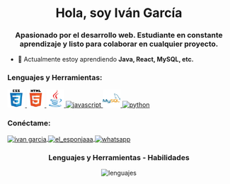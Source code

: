 <h1 align="center">Hola, soy Iván García</h1>
<h3 align="center">Apasionado por el desarrollo web. Estudiante en constante aprendizaje y listo para colaborar en cualquier proyecto.</h3>

- 🌱 Actualmente estoy aprendiendo **Java, React, MySQL, etc.**

<h3 align="left">Lenguajes y Herramientas:</h3>
<p align="left"> 
  <a href="https://www.w3schools.com/css/" target="_blank" rel="noreferrer"> 
    <img src="https://raw.githubusercontent.com/devicons/devicon/master/icons/css3/css3-original-wordmark.svg" alt="css3" width="40" height="40"/> 
  </a> 
  <a href="https://www.w3.org/html/" target="_blank" rel="noreferrer"> 
    <img src="https://raw.githubusercontent.com/devicons/devicon/master/icons/html5/html5-original-wordmark.svg" alt="html5" width="40" height="40"/> 
  </a> 
  <a href="https://www.java.com" target="_blank" rel="noreferrer"> 
    <img src="https://raw.githubusercontent.com/devicons/devicon/master/icons/java/java-original.svg" alt="java" width="40" height="40"/> 
  </a> 
  <a href="https://developer.mozilla.org/en-US/docs/Web/JavaScript" target="_blank" rel="noreferrer"> 
  <img src="https://upload.wikimedia.org/wikipedia/commons/6/6a/JavaScript-logo.png" alt="javascript" width="40" height="40"/> 
</a>
  <a href="https://www.mysql.com/" target="_blank" rel="noreferrer"> 
    <img src="https://raw.githubusercontent.com/devicons/devicon/master/icons/mysql/mysql-original-wordmark.svg" alt="mysql" width="40" height="40"/> 
  </a> 
 
  <a href="https://www.python.org" target="_blank" rel="noreferrer"> 
    <img src="https://upload.wikimedia.org/wikipedia/commons/c/c3/Python-logo-notext.svg" alt="python" width="40" height="40"/> 
  </a> 
</p>

<h3 align="left">Conéctame:</h3>
<p align="left">
  <a href="https://linkedin.com/in/ivan-garcia" target="blank">
    <img align="center" src="https://raw.githubusercontent.com/rahuldkjain/github-profile-readme-generator/master/src/images/icons/Social/linked-in-alt.svg" alt="ivan garcia" height="30" width="40" />
  </a>
  <a href="https://instagram.com/el_esponjaaa" target="blank">
    <img align="center" src="https://raw.githubusercontent.com/rahuldkjain/github-profile-readme-generator/master/src/images/icons/Social/instagram.svg" alt="el_esponjaaa" height="30" width="40" />
  </a>
  <a href="https://wa.me/59891032377" target="blank">
    <img align="center" src="https://upload.wikimedia.org/wikipedia/commons/6/6b/WhatsApp.svg" alt="whatsapp" height="40" width="40" />
  </a>
</p>

<h3 align="center">Lenguajes y Herramientas - Habilidades</h3>
<p align="center">
  <img src="https://github-readme-stats.vercel.app/api/top-langs/?username=ivancodejav&layout=compact&theme=radical&card_width=400&border_radius=50%" alt="lenguajes" />
</p>
